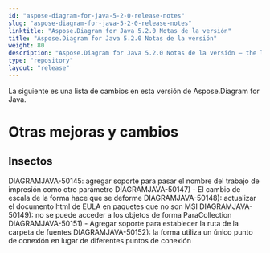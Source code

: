 ```yaml
---
id: "aspose-diagram-for-java-5-2-0-release-notes"
slug: "aspose-diagram-for-java-5-2-0-release-notes"
linktitle: "Aspose.Diagram for Java 5.2.0 Notas de la versión"
title: "Aspose.Diagram for Java 5.2.0 Notas de la versión"
weight: 80
description: "Aspose.Diagram for Java 5.2.0 Notas de la versión – the latest updates and fixes."
type: "repository"
layout: "release"
---
```

La siguiente es una lista de cambios en esta versión de Aspose.Diagram for Java.
# **Otras mejoras y cambios**
## **Insectos**
DIAGRAMJAVA-50145: agregar soporte para pasar el nombre del trabajo de impresión como otro parámetro
DIAGRAMJAVA-50147) - El cambio de escala de la forma hace que se deforme
DIAGRAMJAVA-50148): actualizar el documento html de EULA en paquetes que no son MSI
DIAGRAMJAVA-50149): no se puede acceder a los objetos de forma ParaCollection
DIAGRAMJAVA-50151) - Agregar soporte para establecer la ruta de la carpeta de fuentes
DIAGRAMJAVA-50152): la forma utiliza un único punto de conexión en lugar de diferentes puntos de conexión
